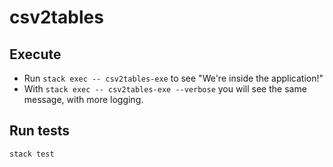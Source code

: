 # csv2tables

## Execute  

* Run `stack exec -- csv2tables-exe` to see "We're inside the application!"
* With `stack exec -- csv2tables-exe --verbose` you will see the same message, with more logging.

## Run tests

`stack test`
